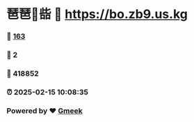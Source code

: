 # 琶琶🔭啙 :link: https://bo.zb9.us.kg 
### :page_facing_up: [163](https://bo.zb9.us.kg/tag.html) 
### :speech_balloon: 2 
### :hibiscus: 418852 
### :alarm_clock: 2025-02-15 10:08:35 
### Powered by :heart: [Gmeek](https://github.com/Meekdai/Gmeek)
